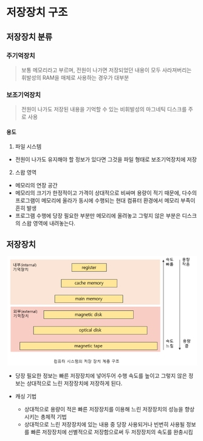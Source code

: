 # 저장장치 구조
## 저장장치 분류
### 주기억장치
> 보통 메모리라고 부르며, 전원이 나가면 저장되었던 내용이 모두 사라져버리는 휘발성의 RAM을 매체로 사용하는 경우가 대부분

### 보조기억장치
> 전원이 나가도 저장된 내용을 기억할 수 있는 비휘발성의 마그네틱 디스크를 주로 사용

#### 용도
1. 파일 시스템
- 전원이 나가도 유지해야 할 정보가 있다면 그것을 파일 형태로 보조기억장치에 저장
2. 스왑 영역
- 메모리의 연장 공간
- 메모리의 크기가 한정적이고 가격이 상대적으로 비싸며 용량이 적기 때문에, 다수의 프로그램이 메모리에 올라가 동시에 수행되는 현대 컴퓨터 환경에서 메모리 부족이 흔히 발생
- 프로그램 수행에 당장 필요한 부분만 메모리에 올려놓고 그렇지 않은 부분은 디스크의 스왑 영역에 내려놓는다.

## 저장장치

<p align="center"><img src="../images/struct.png" width="500"></p>

- 당장 필요한 정보는 빠른 저장장치에 넣어두어 수행 속도를 높이고 그렇지 않은 정보는 상대적으로 느린 저장장치에 저장하게 된다.

- 캐싱 기법
  - 상대적으로 용량이 적은 빠른 저장장치를 이용해 느린 저장장치의 성능을 향상시키는 총체적 기법
  - 상대적으로 느린 저장장치에 있는 내용 중 당장 사용되거나 빈번히 사용될 정보를 빠른 저장장치에 선별적으로 저장함으로써 두 저장장치의 속도를 완충시킴

